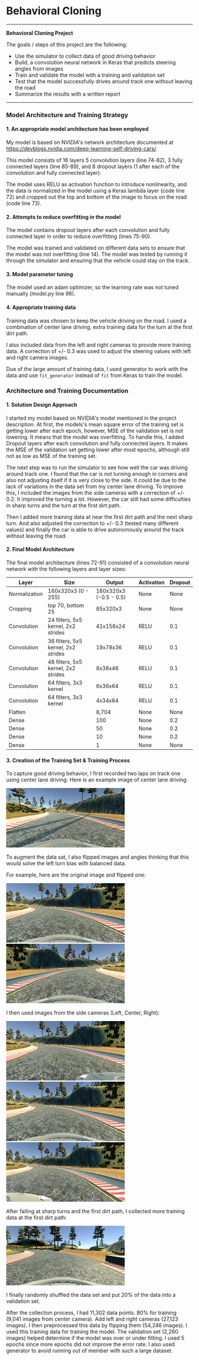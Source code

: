# **Behavioral Cloning**

---

**Behavioral Cloning Project**

The goals / steps of this project are the following:
* Use the simulator to collect data of good driving behavior
* Build, a convolution neural network in Keras that predicts steering angles from images
* Train and validate the model with a training and validation set
* Test that the model successfully drives around track one without leaving the road
* Summarize the results with a written report

[//]: # (Image References)

[image_center_lane_driving]: ./images/center_lane_driving.jpg "Center Lane Driving"
[image_non_flipped]: ./images/original_image.jpg "Original Image"
[image_flipped]: ./images/flipped_image.jpg "Flipped Image"
[image_left_camera]: ./images/left_camera.jpg "Left Camera"
[image_center_camera]: ./images/center_camera.jpg "Center Camera"
[image_right_camera]: ./images/right_camera.jpg "Right Camera"
[image_dirt_path]: ./images/dirt_path.jpg "Dirt Path"


---

### Model Architecture and Training Strategy

#### 1. An appropriate model architecture has been employed

My model is based on NVIDIA's network architecture documented at https://devblogs.nvidia.com/deep-learning-self-driving-cars/.

This model consists of 16 layers 5 convolution layers (line 74-82), 3 fully connected layers (line 85-89), and 8 dropout layers (1 after each of the convolution and fully connected layer).

The model uses RELU as activation function to introduce nonlinearity, and the data is normalized in the model using a Keras lambda layer (code line 72) and cropped out the top and bottom of the image to focus on the road (code line 73).

#### 2. Attempts to reduce overfitting in the model

The model contains dropout layers after each convolution and fully connected layer in order to reduce overfitting (lines 75-90).

The model was trained and validated on different data sets to ensure that the model was not overfitting (line 14). The model was tested by running it through the simulator and ensuring that the vehicle could stay on the track.

#### 3. Model parameter tuning

The model used an adam optimizer, so the learning rate was not tuned manually (model.py line 96).

#### 4. Appropriate training data

Training data was chosen to keep the vehicle driving on the road. I used a combination of center lane driving, extra training data for the turn at the first dirt path.

I also included data from the left and right cameras to provide more training data. A correction of +/- 0.3 was used to adjust the steering values with left and right camera images.

Due of the large amount of training data, I used generator to work with the data and use `fit_generator` instead of `fit` from Keras to train the model.

### Architecture and Training Documentation

#### 1. Solution Design Approach

I started my model based on NVIDIA's model mentioned in the project description. At first, the models's mean square error of the training set is getting lower after each epoch, however, MSE of the validation set is not lowering. It means that the model was overfitting. To handle this, I added Dropout layers after each convolution and fully connected layers. It makes the MSE of the validation set getting lower after most epochs, although still not as low as MSE of the training set.

The next step was to run the simulator to see how well the car was driving around track one. I found that the car is not turning enough in corners and also not adjusting itself if it is very close to the side. It could be due to the lack of variations in the data set from my center lane driving. To improve this, I included the images from the side cameras with a correction of +/- 0.2. It improved the turning a lot. However, the car still had some difficulties in sharp turns and the turn at the first dirt path.

Then I added more training data at near the first dirt path and the next sharp turn. And also adjusted the correction to +/- 0.3 (tested many different values) and finally the car is able to drive autonomously around the track without leaving the road.

#### 2. Final Model Architecture

The final model architecture (lines 72-91) consisted of a convolution neural network with the following layers and layer sizes:

| Layer | Size | Output | Activation | Dropout |
| --- | --- | --- | --- | --- |
| Normalization | 160x320x3 (0 - 255) | 160x320x3 (-0.5 - 0.5) | None | None |
| Cropping | top 70, bottom 25 | 85x320x3 | None | None |
| Convolution | 24 filters, 5x5 kernel, 2x2 strides | 41x158x24 | RELU | 0.1 |
| Convolution | 36 filters, 5x5 kernel, 2x2 strides | 19x78x36 | RELU | 0.1 |
| Convolution | 48 filters, 5x5 kernel, 2x2 strides | 8x38x48 | RELU | 0.1 |
| Convolution | 64 filters, 3x3 kernel | 6x36x64 | RELU | 0.1 |
| Convolution | 64 filters, 3x3 kernel | 4x34x64 | RELU | 0.1 |
| Flatten | | 8,704 | None | None |
| Dense | | 100 | None | 0.2 |
| Dense | | 50 | None | 0.2 |
| Dense | | 10 | None | 0.2 |
| Dense | | 1 | None | None |

#### 3. Creation of the Training Set & Training Process

To capture good driving behavior, I first recorded two laps on track one using center lane driving. Here is an example image of center lane driving:

![Center Lane Driving][image_center_lane_driving]

To augment the data sat, I also flipped images and angles thinking that this would solve the left turn bias with balanced data.

For example, here are the original image and flipped one:

![Original Image][image_non_flipped]
![Flipped Image][image_flipped]

I then used images from the side cameras (Left, Center, Right):

![Left Camera][image_left_camera]
![Center Camera][image_center_camera]
![Right Camera][image_right_camera]

After failing at sharp turns and the first dirt path, I collected more training data at the first dirt path:

![Dirt Path][image_dirt_path]

I finally randomly shuffled the data set and put 20% of the data into a validation set.

After the collection process, I had 11,302 data points. 80% for training (9,041 images from center camera). Add left and right cameras (27,123 images). I then preprocessed this data by flipping them (54,246 images). I used this training data for training the model. The validation set (2,260 images) helped determine if the model was over or under fitting. I used 5 epochs since more epochs did not improve the error rate. I also used generator to avoid running out of member with such a large dataset.
